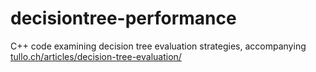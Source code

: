 decisiontree-performance
========================

C++ code examining decision tree evaluation strategies, accompanying [tullo.ch/articles/decision-tree-evaluation/](http://tullo.ch/articles/decision-tree-evaluation/)
